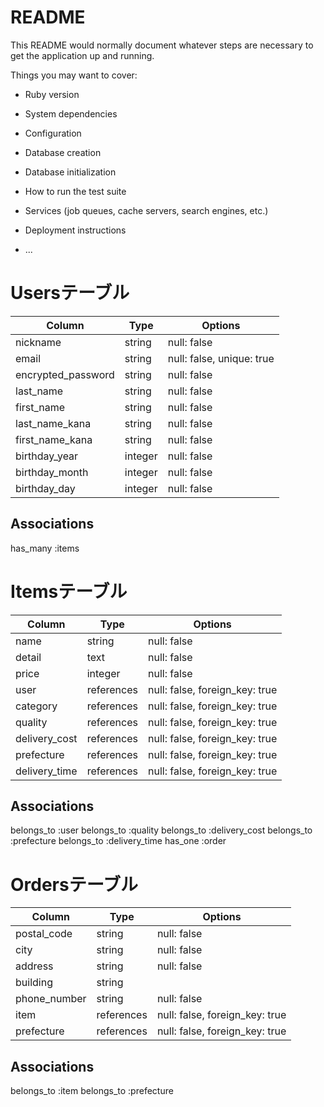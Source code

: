 # README

This README would normally document whatever steps are necessary to get the
application up and running.

Things you may want to cover:

* Ruby version

* System dependencies

* Configuration

* Database creation

* Database initialization

* How to run the test suite

* Services (job queues, cache servers, search engines, etc.)

* Deployment instructions

* ...

# Usersテーブル
|Column            |Type      |Options                  |
|------------------|----------|-------------------------|
|nickname          |string    |null: false              |
|email             |string    |null: false, unique: true|
|encrypted_password|string    |null: false              |
|last_name         |string    |null: false              |
|first_name        |string    |null: false              |
|last_name_kana    |string    |null: false              |
|first_name_kana   |string    |null: false              |
|birthday_year     |integer   |null: false              |
|birthday_month    |integer   |null: false              |
|birthday_day      |integer   |null: false              |


## Associations
has_many :items

# Itemsテーブル
|Column            |Type      |Options                       |
|------------------|----------|------------------------------|
|name              |string    |null: false                   |
|detail            |text      |null: false                   |
|price             |integer   |null: false                   |
|user              |references|null: false, foreign_key: true|
|category          |references|null: false, foreign_key: true|
|quality           |references|null: false, foreign_key: true|
|delivery_cost     |references|null: false, foreign_key: true|
|prefecture        |references|null: false, foreign_key: true|
|delivery_time     |references|null: false, foreign_key: true|


## Associations
belongs_to :user
belongs_to :quality
belongs_to :delivery_cost
belongs_to :prefecture
belongs_to :delivery_time
has_one :order

# Ordersテーブル
|Column            |Type      |Options                       |
|------------------|----------|------------------------------|
|postal_code       |string    |null: false                   |
|city              |string    |null: false                   |
|address           |string    |null: false                   |
|building          |string    |                              |
|phone_number      |string    |null: false                   |
|item              |references|null: false, foreign_key: true|
|prefecture        |references|null: false, foreign_key: true|

## Associations
belongs_to :item
belongs_to :prefecture
